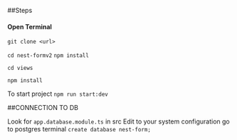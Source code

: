 ##Steps
#### Open Terminal
`git clone <url>`

`cd nest-formv2`
`npm install`

`cd views`

`npm install`




To start project
`npm run start:dev`


##CONNECTION TO DB

Look for `app.database.module.ts` in src
Edit to your system configuration
go to postgres terminal 
`create database nest-form;`

